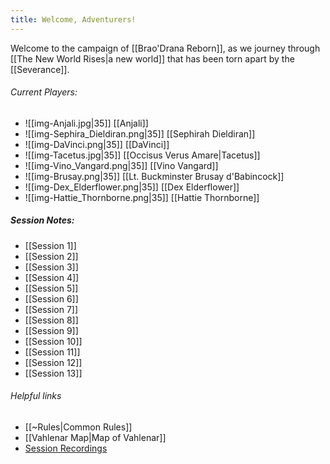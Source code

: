 ```yaml
---
title: Welcome, Adventurers!
---
```

Welcome to the campaign of [[Brao'Drana Reborn]], as we  journey through [[The New World Rises|a new world]] that has been torn apart by the [[Severance]].

###### Current Players:
- ![[img-Anjali.jpg|35]] [[Anjali]]
- ![[img-Sephira_Dieldiran.png|35]] [[Sephirah Dieldiran]]
- ![[img-DaVinci.png|35]] [[DaVinci]]
- ![[img-Tacetus.jpg|35]] [[Occisus Verus Amare|Tacetus]]
- ![[img-Vino_Vangard.png|35]] [[Vino Vangard]]
- ![[img-Brusay.png|35]] [[Lt. Buckminster Brusay d'Babincock]]
- ![[img-Dex_Elderflower.png|35]] [[Dex Elderflower]]
- ![[img-Hattie_Thornborne.png|35]] [[Hattie Thornborne]]

##### Session Notes:
- [[Session 1]]
- [[Session 2]]
- [[Session 3]]
- [[Session 4]]
- [[Session 5]]
- [[Session 6]]
- [[Session 7]]
- [[Session 8]]
- [[Session 9]]
- [[Session 10]]
- [[Session 11]]
- [[Session 12]]
- [[Session 13]]

###### Helpful links
- [[~Rules|Common Rules]]
- [[Vahlenar Map|Map of Vahlenar]]
- [Session Recordings](https://www.dropbox.com/scl/fo/2faksi4qfmnse3cg1n943/AD2QrN7SQNXCfdhe6wgBazw?rlkey=9ws8uyt5n2h74z6fthj6jdhw4&st=1b1p5ktx&dl=0)